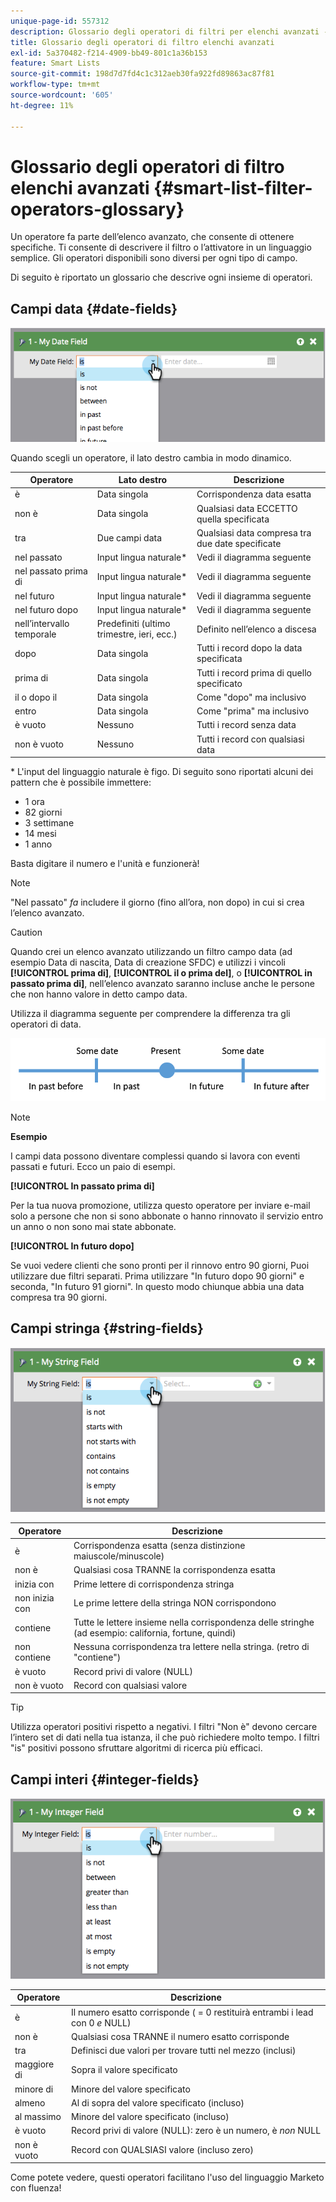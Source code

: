 ```yaml
---
unique-page-id: 557312
description: Glossario degli operatori di filtri per elenchi avanzati - Documentazione di Marketo - Documentazione del prodotto
title: Glossario degli operatori di filtro elenchi avanzati
exl-id: 5a370482-f214-4909-bb49-801c1a36b153
feature: Smart Lists
source-git-commit: 198d7d7fd4c1c312aeb30fa922fd89863ac87f81
workflow-type: tm+mt
source-wordcount: '605'
ht-degree: 11%

---
```


# Glossario degli operatori di filtro elenchi avanzati {#smart-list-filter-operators-glossary}

Un operatore fa parte dell’elenco avanzato, che consente di ottenere specifiche. Ti consente di descrivere il filtro o l’attivatore in un linguaggio semplice. Gli operatori disponibili sono diversi per ogni tipo di campo.

Di seguito è riportato un glossario che descrive ogni insieme di operatori.

## Campi data {#date-fields}

![](assets/image2014-9-10-17-3a15-3a47.png)

Quando scegli un operatore, il lato destro cambia in modo dinamico.

| Operatore | Lato destro | Descrizione |
|---|---|---|
| è | Data singola | Corrispondenza data esatta |
| non è | Data singola | Qualsiasi data ECCETTO quella specificata |
| tra | Due campi data | Qualsiasi data compresa tra due date specificate |
| nel passato | Input lingua naturale&#42; | Vedi il diagramma seguente |
| nel passato prima di | Input lingua naturale&#42; | Vedi il diagramma seguente |
| nel futuro | Input lingua naturale&#42; | Vedi il diagramma seguente |
| nel futuro dopo | Input lingua naturale&#42; | Vedi il diagramma seguente |
| nell’intervallo temporale | Predefiniti (ultimo trimestre, ieri, ecc.) | Definito nell’elenco a discesa |
| dopo | Data singola | Tutti i record dopo la data specificata |
| prima di | Data singola | Tutti i record prima di quello specificato |
| il o dopo il | Data singola | Come &quot;dopo&quot; ma inclusivo |
| entro | Data singola | Come &quot;prima&quot; ma inclusivo |
| è vuoto | Nessuno | Tutti i record senza data |
| non è vuoto | Nessuno | Tutti i record con qualsiasi data |

&#42; L&#39;input del linguaggio naturale è figo. Di seguito sono riportati alcuni dei pattern che è possibile immettere:

* 1 ora
* 82 giorni
* 3 settimane
* 14 mesi
* 1 anno

Basta digitare il numero e l&#39;unità e funzionerà!

>[!NOTE]
>
>&quot;Nel passato&quot; _fa_ includere il giorno (fino all’ora, non dopo) in cui si crea l’elenco avanzato.

>[!CAUTION]
>
>Quando crei un elenco avanzato utilizzando un filtro campo data (ad esempio Data di nascita, Data di creazione SFDC) e utilizzi i vincoli **[!UICONTROL prima di]**, **[!UICONTROL il o prima del]**, o **[!UICONTROL in passato prima di]**, nell’elenco avanzato saranno incluse anche le persone che non hanno valore in detto campo data.

Utilizza il diagramma seguente per comprendere la differenza tra gli operatori di data.

![](assets/image2014-9-10-17-3a15-3a58.png)

>[!NOTE]
>
>**Esempio**
>
>I campi data possono diventare complessi quando si lavora con eventi passati e futuri. Ecco un paio di esempi.
>
>**[!UICONTROL In passato prima di]**
>
>Per la tua nuova promozione, utilizza questo operatore per inviare e-mail solo a persone che non si sono abbonate o hanno rinnovato il servizio entro un anno o non sono mai state abbonate.
>
>**[!UICONTROL In futuro dopo]**
>
>Se vuoi vedere clienti che sono pronti per il rinnovo entro 90 giorni, Puoi utilizzare due filtri separati. Prima utilizzare &quot;In futuro dopo 90 giorni&quot; e seconda, &quot;In futuro 91 giorni&quot;. In questo modo chiunque abbia una data compresa tra 90 giorni.

## Campi stringa {#string-fields}

![](assets/image2014-9-10-17-3a16-3a6.png)

| Operatore | Descrizione |
|---|---|
| è | Corrispondenza esatta (senza distinzione maiuscole/minuscole) |
| non è | Qualsiasi cosa TRANNE la corrispondenza esatta |
| inizia con | Prime lettere di corrispondenza stringa |
| non inizia con | Le prime lettere della stringa NON corrispondono |
| contiene | Tutte le lettere insieme nella corrispondenza delle stringhe (ad esempio: california, fortune, quindi) |
| non contiene | Nessuna corrispondenza tra lettere nella stringa. (retro di &quot;contiene&quot;) |
| è vuoto | Record privi di valore (NULL) |
| non è vuoto | Record con qualsiasi valore |

>[!TIP]
>
>Utilizza operatori positivi rispetto a negativi. I filtri &quot;Non è&quot; devono cercare l’intero set di dati nella tua istanza, il che può richiedere molto tempo. I filtri &quot;is&quot; positivi possono sfruttare algoritmi di ricerca più efficaci.

## Campi interi {#integer-fields}

![](assets/image2014-9-10-17-3a16-3a14.png)

<table> 
 <thead> 
  <tr> 
   <th colspan="1" rowspan="1">Operatore</th> 
   <th colspan="1" rowspan="1">Descrizione</th> 
  </tr> 
 </thead> 
 <tbody> 
  <tr> 
   <td colspan="1" rowspan="1">è</td> 
   <td colspan="1" rowspan="1">Il numero esatto corrisponde ( = 0 restituirà entrambi i lead con 0 <em>e</em> NULL)</td> 
  </tr> 
  <tr> 
   <td colspan="1" rowspan="1">non è</td> 
   <td colspan="1" rowspan="1">Qualsiasi cosa TRANNE il numero esatto corrisponde</td> 
  </tr> 
  <tr> 
   <td colspan="1" rowspan="1">tra</td> 
   <td colspan="1" rowspan="1">Definisci due valori per trovare tutti nel mezzo (inclusi)</td> 
  </tr> 
  <tr> 
   <td colspan="1" rowspan="1">maggiore di</td> 
   <td colspan="1" rowspan="1">Sopra il valore specificato</td> 
  </tr> 
  <tr> 
   <td colspan="1" rowspan="1">minore di</td> 
   <td colspan="1" rowspan="1">Minore del valore specificato</td> 
  </tr> 
  <tr> 
   <td colspan="1" rowspan="1">almeno</td> 
   <td colspan="1" rowspan="1">Al di sopra del valore specificato (incluso)</td> 
  </tr> 
  <tr> 
   <td colspan="1" rowspan="1">al massimo</td> 
   <td colspan="1" rowspan="1">Minore del valore specificato (incluso)</td> 
  </tr> 
  <tr> 
   <td colspan="1" rowspan="1">è vuoto</td> 
   <td colspan="1" rowspan="1">Record privi di valore (NULL): zero è un numero, è <em>non</em> NULL</td> 
  </tr> 
  <tr> 
   <td colspan="1" rowspan="1">non è vuoto</td> 
   <td colspan="1" rowspan="1">Record con QUALSIASI valore (incluso zero)</td> 
  </tr> 
 </tbody> 
</table>

Come potete vedere, questi operatori facilitano l&#39;uso del linguaggio Marketo con fluenza!
